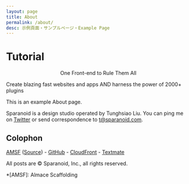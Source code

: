 ```yaml
---
layout: page
title: About
permalink: /about/
desc: 示例頁面・サンプルページ・Example Page
---
```


<body>
      <h1>Tutorial</h1>
      <p style="text-align:center;">One Front-end to Rule Them All  

Create blazing fast websites and apps AND harness the power of 2000+ plugins</p>
   </body>

This is an example About page.

Sparanoid is a design studio operated by Tunghsiao Liu. You can ping me on [Twitter](https://twitter.com/tunghsiao) or send correspondence to [t@sparanoid.com](mailto:t@sparanoid.com).

## Colophon

[AMSF](https://sparanoid.com/lab/amsf/) ([Source](https://github.com/sparanoid/sparanoid.com)) -
[GitHub](https://github.com/) -
[CloudFront](https://aws.amazon.com/cloudfront/) -
[Textmate](https://macromates.com/)

All posts are &copy; Sparanoid, Inc., all rights reserved.

*[AMSF]: Almace Scaffolding
